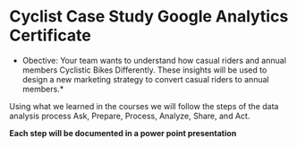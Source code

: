 # Cyclist Case Study Google Analytics Certificate 

* Obective: Your team wants to understand how casual riders and annual members Cyclistic Bikes Differently. These insights will be used to design a new marketing strategy to convert casual riders to annual members.*

Using what we learned in the courses we will follow the steps of the data analysis process Ask, Prepare, Process, Analyze, Share, and Act. 

**Each step will be documented in a power point presentation**